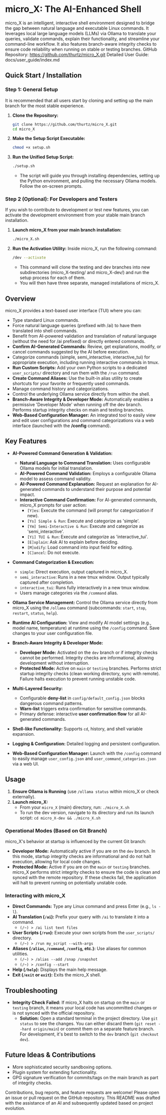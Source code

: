 # **micro_X: The AI-Enhanced Shell**

micro_X is an intelligent, interactive shell environment designed to bridge the gap between natural language and executable Linux commands. It leverages local large language models (LLMs) via Ollama to translate your queries, validate commands, explain their functionality, and streamline your command-line workflow. It also features branch-aware integrity checks to ensure code reliability when running on stable or testing branches.
GitHub Repository: https://github.com/thurtz/micro_X.git
Detailed User Guide: docs/user_guide/index.md

## **Quick Start / Installation**

### **Step 1: General Setup**

It is recommended that all users start by cloning and setting up the main branch for the most stable experience.

1.  **Clone the Repository:**
    ```bash
    git clone https://github.com/thurtz/micro_X.git
    cd micro_X
    ```
2.  **Make the Setup Script Executable:**
    ```bash
    chmod +x setup.sh
    ```
3.  **Run the Unified Setup Script:**
    ```bash
    ./setup.sh
    ```
    *   The script will guide you through installing dependencies, setting up the Python environment, and pulling the necessary Ollama models. Follow the on-screen prompts.

### **Step 2 (Optional): For Developers and Testers**

If you wish to contribute to development or test new features, you can activate the development environment from your stable main branch installation.

1.  **Launch micro_X from your main branch installation:**
    ```bash
    ./micro_X.sh
    ```
2.  **Run the Activation Utility:** Inside micro_X, run the following command:
    ```bash
    /dev --activate
    ```
    *   This command will clone the testing and dev branches into new subdirectories (micro_X-testing/ and micro_X-dev/) and run the setup process for each of them.
    *   You will then have three separate, managed installations of micro_X.

## **Overview**

micro_X provides a text-based user interface (TUI) where you can:

*   Type standard Linux commands.
*   Force natural language queries (prefixed with /ai) to have them translated into shell commands.
*   Benefit from AI-powered validation and translation of natural language (without the need for /ai prefixed) or directly entered commands.
*   **Confirm AI-Generated Commands:** Review, get explanations, modify, or cancel commands suggested by the AI before execution.
*   Categorize commands (simple, semi_interactive, interactive_tui) for appropriate execution, including running interactive commands in tmux.
*   **Run Custom Scripts:** Add your own Python scripts to a dedicated `user_scripts/` directory and run them with the `/run` command.
*   **Create Command Aliases:** Use the built-in alias utility to create shortcuts for your favorite or frequently used commands.
*   Manage command history and categorizations.
*   Control the underlying Ollama service directly from within the shell.
*   **Branch-Aware Integrity & Developer Mode:** Automatically enables a permissive 'Developer Mode' when running off the dev branch. Performs startup integrity checks on main and testing branches.
*   **Web-Based Configuration Manager:** An integrated tool to easily view and edit user configurations and command categorizations via a web interface (launched with the **/config** command).

## **Key Features**

*   **AI-Powered Command Generation & Validation:**
    *   **Natural Language to Command Translation:** Uses configurable Ollama models for initial translation.
    *   **AI-Powered Command Validation:** Employs a configurable Ollama model to assess command validity.
    *   **AI-Powered Command Explanation:** Request an explanation for AI-generated commands to understand their purpose and potential impact.
    *   **Interactive Command Confirmation:** For AI-generated commands, micro_X prompts for user action:
        *   `[Y]es`: Execute the command (will prompt for categorization if new).
        *   `[Ys] Simple & Run`: Execute and categorize as 'simple'.
        *   `[Ym] Semi-Interactive & Run`: Execute and categorize as 'semi_interactive'.
        *   `[Yi] TUI & Run`: Execute and categorize as 'interactive_tui'.
        *   `[E]xplain`: Ask AI to explain before deciding.
        *   `[M]odify`: Load command into input field for editing.
        *   `[C]ancel`: Do not execute.

*   **Command Categorization & Execution:**
    *   `simple`: Direct execution, output captured in micro_X.
    *   `semi_interactive`: Runs in a new tmux window. Output typically captured after completion.
    *   `interactive_tui`: Runs fully interactively in a new tmux window.
    *   Users manage categories via the `/command` alias.

*   **Ollama Service Management:** Control the Ollama service directly from micro_X using the `/ollama` command (subcommands: `start`, `stop`, `restart`, `status`, `help`).

*   **Runtime AI Configuration:** View and modify AI model settings (e.g., model name, temperature) at runtime using the `/config` command. Save changes to your user configuration file.

*   **Branch-Aware Integrity & Developer Mode:**
    *   **Developer Mode:** Activated on the `dev` branch or if integrity checks cannot be performed. Integrity checks are informational, allowing development without interruption.
    *   **Protected Mode:** Active on `main` or `testing` branches. Performs strict startup integrity checks (clean working directory, sync with remote). Failure halts execution to prevent running unstable code.

*   **Multi-Layered Security:**
    *   Configurable **deny-list** in `config/default_config.json` blocks dangerous command patterns.
    *   **Warn-list** triggers extra confirmation for sensitive commands.
    *   Primary defense: interactive **user confirmation flow** for all AI-generated commands.

*   **Shell-like Functionality:** Supports `cd`, history, and shell variable expansion.

*   **Logging & Configuration:** Detailed logging and persistent configuration.

*   **Web-Based Configuration Manager:** Launch with the `/config` command to easily manage `user_config.json` and `user_command_categories.json` via a web UI.

## **Usage**

1.  **Ensure Ollama is Running** (use `/ollama status` within micro_X or check externally).
2.  **Launch micro_X:**
    *   From your `micro_X` (main) directory, run: `./micro_X.sh`
    *   To run the dev version, navigate to its directory and run its launch script: `cd micro_X-dev && ./micro_X.sh`

### **Operational Modes (Based on Git Branch)**

micro_X's behavior at startup is influenced by the current Git branch:

*   **Developer Mode:** Automatically active if you are on the `dev` branch. In this mode, startup integrity checks are informational and do not halt execution, allowing for local code changes.
*   **Protected Mode:** Active if you are on the `main` or `testing` branches. micro_X performs strict integrity checks to ensure the code is clean and synced with the remote repository. If these checks fail, the application will halt to prevent running on potentially unstable code.

### **Interacting with micro_X**

*   **Direct Commands:** Type any Linux command and press Enter (e.g., `ls -l`).
*   **AI Translation (`/ai`):** Prefix your query with `/ai` to translate it into a command.
    *   `(/~) > /ai list text files`
*   **User Scripts (`/run`):** Execute your own scripts from the `user_scripts/` directory.
    *   `(/~) > /run my_script --with-args`
*   **Aliases (`/alias`, `/command`, `/config`, etc.):** Use aliases for common utilities.
    *   `(/~) > /alias --add /snap /snapshot`
    *   `(/~) > /config --start`
*   **Help (`/help`):** Displays the main help message.
*   **Exit (`/exit` or `exit`):** Exits the micro_X shell.

## **Troubleshooting**

*   **Integrity Check Failed:** If micro_X halts on startup on the `main` or `testing` branch, it means your local code has uncommitted changes or is not synced with the official repository.
    *   **Solution:** Open a standard terminal in the project directory. Use `git status` to see the changes. You can either discard them (`git reset --hard origin/main`) or commit them on a separate feature branch. For development, it's best to switch to the `dev` branch (`git checkout dev`).

## **Future Ideas & Contributions**

*   More sophisticated security sandboxing options.
*   Plugin system for extending functionality.
*   GPG signature verification for commits/tags on the main branch as part of integrity checks.

Contributions, bug reports, and feature requests are welcome! Please open an issue or pull request on the GitHub repository.
This README was drafted with the assistance of an AI and subsequently updated based on project evolution.